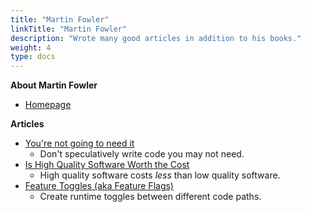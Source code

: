 ```yaml
---
title: "Martin Fowler"
linkTitle: "Martin Fowler"
description: "Wrote many good articles in addition to his books."
weight: 4
type: docs
---
```


**About Martin Fowler**
* [Homepage](https://martinfowler.com/)

**Articles**
* [You're not going to need it](https://martinfowler.com/bliki/Yagni.html)
  * Don't speculatively write code you may not need.
* [Is High Quality Software Worth the Cost](https://martinfowler.com/articles/is-quality-worth-cost.html)
  * High quality software costs *less* than low quality software.
* [Feature Toggles (aka Feature Flags)](https://martinfowler.com/articles/feature-toggles.html)
  * Create runtime toggles between different code paths.
